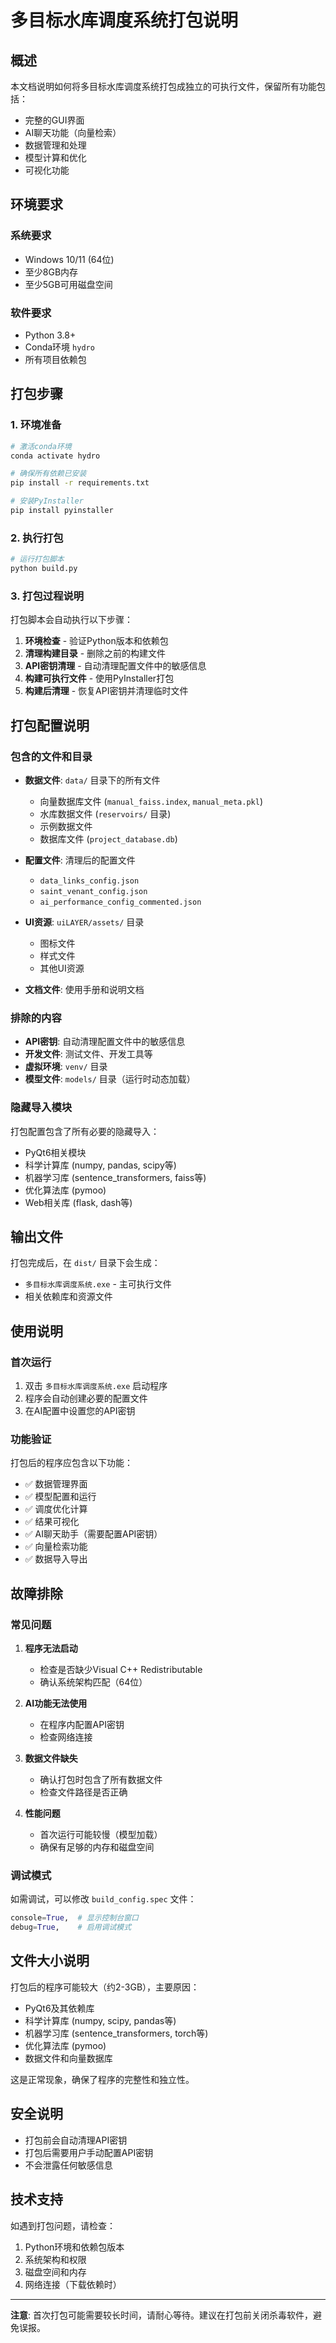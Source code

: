 # 多目标水库调度系统打包说明

## 概述

本文档说明如何将多目标水库调度系统打包成独立的可执行文件，保留所有功能包括：
- 完整的GUI界面
- AI聊天功能（向量检索）
- 数据管理和处理
- 模型计算和优化
- 可视化功能

## 环境要求

### 系统要求
- Windows 10/11 (64位)
- 至少8GB内存
- 至少5GB可用磁盘空间

### 软件要求
- Python 3.8+
- Conda环境 `hydro`
- 所有项目依赖包

## 打包步骤

### 1. 环境准备

```bash
# 激活conda环境
conda activate hydro

# 确保所有依赖已安装
pip install -r requirements.txt

# 安装PyInstaller
pip install pyinstaller
```

### 2. 执行打包

```bash
# 运行打包脚本
python build.py
```

### 3. 打包过程说明

打包脚本会自动执行以下步骤：

1. **环境检查** - 验证Python版本和依赖包
2. **清理构建目录** - 删除之前的构建文件
3. **API密钥清理** - 自动清理配置文件中的敏感信息
4. **构建可执行文件** - 使用PyInstaller打包
5. **构建后清理** - 恢复API密钥并清理临时文件

## 打包配置说明

### 包含的文件和目录

- **数据文件**: `data/` 目录下的所有文件
  - 向量数据库文件 (`manual_faiss.index`, `manual_meta.pkl`)
  - 水库数据文件 (`reservoirs/` 目录)
  - 示例数据文件
  - 数据库文件 (`project_database.db`)

- **配置文件**: 清理后的配置文件
  - `data_links_config.json`
  - `saint_venant_config.json`
  - `ai_performance_config_commented.json`

- **UI资源**: `uiLAYER/assets/` 目录
  - 图标文件
  - 样式文件
  - 其他UI资源

- **文档文件**: 使用手册和说明文档

### 排除的内容

- **API密钥**: 自动清理配置文件中的敏感信息
- **开发文件**: 测试文件、开发工具等
- **虚拟环境**: `venv/` 目录
- **模型文件**: `models/` 目录（运行时动态加载）

### 隐藏导入模块

打包配置包含了所有必要的隐藏导入：
- PyQt6相关模块
- 科学计算库 (numpy, pandas, scipy等)
- 机器学习库 (sentence_transformers, faiss等)
- 优化算法库 (pymoo)
- Web相关库 (flask, dash等)

## 输出文件

打包完成后，在 `dist/` 目录下会生成：
- `多目标水库调度系统.exe` - 主可执行文件
- 相关依赖库和资源文件

## 使用说明

### 首次运行

1. 双击 `多目标水库调度系统.exe` 启动程序
2. 程序会自动创建必要的配置文件
3. 在AI配置中设置您的API密钥

### 功能验证

打包后的程序应包含以下功能：
- ✅ 数据管理界面
- ✅ 模型配置和运行
- ✅ 调度优化计算
- ✅ 结果可视化
- ✅ AI聊天助手（需要配置API密钥）
- ✅ 向量检索功能
- ✅ 数据导入导出

## 故障排除

### 常见问题

1. **程序无法启动**
   - 检查是否缺少Visual C++ Redistributable
   - 确认系统架构匹配（64位）

2. **AI功能无法使用**
   - 在程序内配置API密钥
   - 检查网络连接

3. **数据文件缺失**
   - 确认打包时包含了所有数据文件
   - 检查文件路径是否正确

4. **性能问题**
   - 首次运行可能较慢（模型加载）
   - 确保有足够的内存和磁盘空间

### 调试模式

如需调试，可以修改 `build_config.spec` 文件：
```python
console=True,  # 显示控制台窗口
debug=True,    # 启用调试模式
```

## 文件大小说明

打包后的程序可能较大（约2-3GB），主要原因：
- PyQt6及其依赖库
- 科学计算库 (numpy, scipy, pandas等)
- 机器学习库 (sentence_transformers, torch等)
- 优化算法库 (pymoo)
- 数据文件和向量数据库

这是正常现象，确保了程序的完整性和独立性。

## 安全说明

- 打包前会自动清理API密钥
- 打包后需要用户手动配置API密钥
- 不会泄露任何敏感信息

## 技术支持

如遇到打包问题，请检查：
1. Python环境和依赖包版本
2. 系统架构和权限
3. 磁盘空间和内存
4. 网络连接（下载依赖时）

---

**注意**: 首次打包可能需要较长时间，请耐心等待。建议在打包前关闭杀毒软件，避免误报。